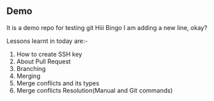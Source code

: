 ## Demo
It is a demo repo for testing git
Hiii
Bingo
I am adding a new line, okay?

Lessons learnt in today are:-
1) How to create SSH key
2) About Pull Request
3) Branching
4) Merging
5) Merge conflicts and its types
6) Merge conflicts Resolution(Manual and Git commands)
